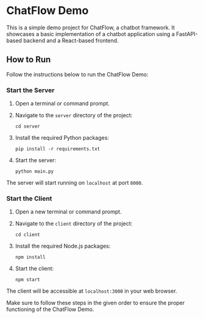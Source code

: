# ChatFlow Demo
This is a simple demo project for ChatFlow, a chatbot framework. It showcases a basic implementation of a chatbot application using a FastAPI-based backend and a React-based frontend.

## How to Run

Follow the instructions below to run the ChatFlow Demo:

### Start the Server

1. Open a terminal or command prompt.

2. Navigate to the `server` directory of the project:
   ````shell
   cd server
   
3. Install the required Python packages:
   ````shell
   pip install -r requirements.txt
   
4. Start the server:
   ````shell
   python main.py

The server will start running on `localhost` at port `8000`.

### Start the Client

1. Open a new terminal or command prompt.

2. Navigate to the `client` directory of the project:
   ````shell
   cd client
   
3. Install the required Node.js packages:
   ````shell
   npm install
   
4. Start the client:
   ````shell
   npm start

The client will be accessible at `localhost:3000` in your web browser.

Make sure to follow these steps in the given order to ensure the proper functioning of the ChatFlow Demo.
